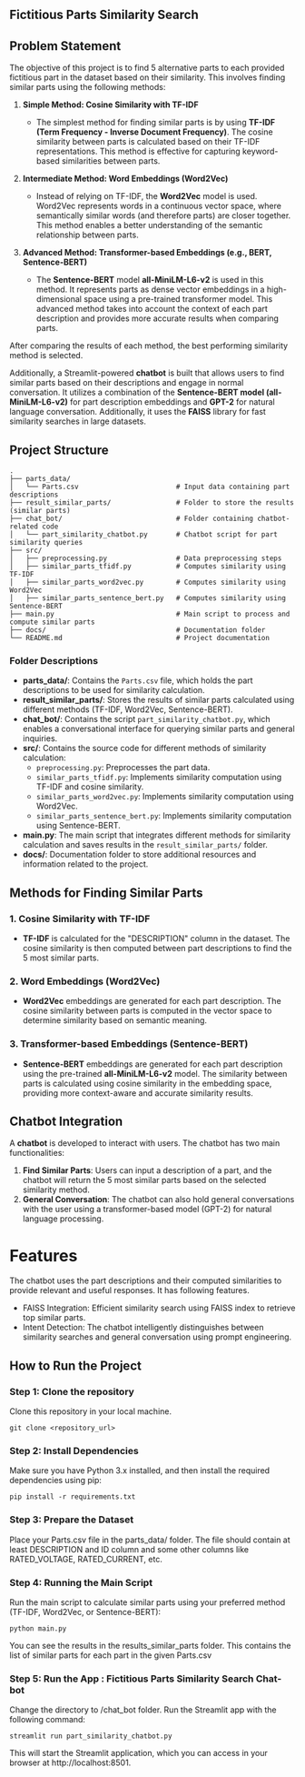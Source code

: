 ## Fictitious Parts Similarity Search

## Problem Statement

The objective of this project is to find 5 alternative parts to each provided fictitious part in the dataset based on their similarity. This involves finding similar parts using the following methods:

1. **Simple Method: Cosine Similarity with TF-IDF**
   - The simplest method for finding similar parts is by using **TF-IDF (Term Frequency - Inverse Document Frequency)**. The cosine similarity between parts is calculated based on their TF-IDF representations. This method is effective for capturing keyword-based similarities between parts.
   
2. **Intermediate Method: Word Embeddings (Word2Vec)**
   - Instead of relying on TF-IDF, the **Word2Vec** model is used. Word2Vec represents words in a continuous vector space, where semantically similar words (and therefore parts) are closer together. This method enables a better understanding of the semantic relationship between parts.

3. **Advanced Method: Transformer-based Embeddings (e.g., BERT, Sentence-BERT)**
   - The **Sentence-BERT** model **all-MiniLM-L6-v2** is used in this method. It represents parts as dense vector embeddings in a high-dimensional space using a pre-trained transformer model. This advanced method takes into account the context of each part description and provides more accurate results when comparing parts.

After comparing the results of each method, the best performing similarity method is selected.

Additionally, a Streamlit-powered **chatbot** is built that allows users to find similar parts based on their descriptions and engage in normal conversation. It utilizes a combination of the **Sentence-BERT model (all-MiniLM-L6-v2)** for part description embeddings and **GPT-2** for natural language conversation. Additionally, it uses the **FAISS** library for fast similarity searches in large datasets.

## Project Structure
```
.
├── parts_data/
│   └── Parts.csv                        # Input data containing part descriptions
├── result_similar_parts/                # Folder to store the results (similar parts)
├── chat_bot/                            # Folder containing chatbot-related code
│   └── part_similarity_chatbot.py       # Chatbot script for part similarity queries
├── src/                                 
│   ├── preprocessing.py                 # Data preprocessing steps
│   ├── similar_parts_tfidf.py           # Computes similarity using TF-IDF
│   ├── similar_parts_word2vec.py        # Computes similarity using Word2Vec
│   ├── similar_parts_sentence_bert.py   # Computes similarity using Sentence-BERT
├── main.py                              # Main script to process and compute similar parts
├── docs/                                # Documentation folder
└── README.md                            # Project documentation
```

### Folder Descriptions

- **parts_data/**: Contains the `Parts.csv` file, which holds the part descriptions to be used for similarity calculation.
- **result_similar_parts/**: Stores the results of similar parts calculated using different methods (TF-IDF, Word2Vec, Sentence-BERT).
- **chat_bot/**: Contains the script `part_similarity_chatbot.py`, which enables a conversational interface for querying similar parts and general inquiries.
- **src/**: Contains the source code for different methods of similarity calculation:
  - `preprocessing.py`: Preprocesses the part data.
  - `similar_parts_tfidf.py`: Implements similarity computation using TF-IDF and cosine similarity.
  - `similar_parts_word2vec.py`: Implements similarity computation using Word2Vec.
  - `similar_parts_sentence_bert.py`: Implements similarity computation using Sentence-BERT.
- **main.py**: The main script that integrates different methods for similarity calculation and saves results in the `result_similar_parts/` folder.
- **docs/**: Documentation folder to store additional resources and information related to the project.

## Methods for Finding Similar Parts

### 1. Cosine Similarity with TF-IDF
- **TF-IDF** is calculated for the "DESCRIPTION" column in the dataset. The cosine similarity is then computed between part descriptions to find the 5 most similar parts.

### 2. Word Embeddings (Word2Vec)
- **Word2Vec** embeddings are generated for each part description. The cosine similarity between parts is computed in the vector space to determine similarity based on semantic meaning.

### 3. Transformer-based Embeddings (Sentence-BERT)
- **Sentence-BERT** embeddings are generated for each part description using the pre-trained **all-MiniLM-L6-v2** model. The similarity between parts is calculated using cosine similarity in the embedding space, providing more context-aware and accurate similarity results.

## Chatbot Integration

A **chatbot** is developed to interact with users. The chatbot has two main functionalities:
1. **Find Similar Parts**: Users can input a description of a part, and the chatbot will return the 5 most similar parts based on the selected similarity method.
2. **General Conversation**: The chatbot can also hold general conversations with the user using a transformer-based model (GPT-2) for natural language processing.

# Features

The chatbot uses the part descriptions and their computed similarities to provide relevant and useful responses. It has following features.
- FAISS Integration: Efficient similarity search using FAISS index to retrieve top similar parts.
- Intent Detection: The chatbot intelligently distinguishes between similarity searches and general conversation using prompt 
  engineering.

## How to Run the Project

### Step 1: Clone the repository
Clone this repository in your local machine. 
```
git clone <repository_url>
```

### Step 2: Install Dependencies
Make sure you have Python 3.x installed, and then install the required dependencies using pip:
```
pip install -r requirements.txt
```

### Step 3: Prepare the Dataset
Place your Parts.csv file in the parts_data/ folder.
The file should contain at least DESCRIPTION and ID column and some other columns like RATED_VOLTAGE, RATED_CURRENT, etc.

### Step 4: Running the Main Script
Run the main script to calculate similar parts using your preferred method (TF-IDF, Word2Vec, or Sentence-BERT):
```
python main.py
```
You can see the results in the results_similar_parts folder. This contains the list of similar parts for each part in the given Parts.csv

### Step 5: Run the App : Fictitious Parts Similarity Search Chat-bot
Change the directory to /chat_bot folder.
Run the Streamlit app with the following command:
```
streamlit run part_similarity_chatbot.py
```

This will start the Streamlit application, which you can access in your browser at http://localhost:8501.
